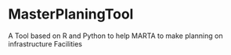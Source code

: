 # MasterPlaningTool
A Tool based on R and Python to help MARTA to make planning on infrastructure Facilities
